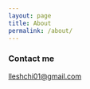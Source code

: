 ```yaml
---
layout: page
title: About
permalink: /about/
---
```


### Contact me

[lleshchi01@gmail.com](mailto:lleshchi01@gmail.com)

